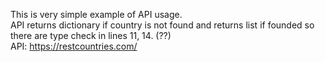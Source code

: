 This is very simple example of API usage.\
API returns dictionary if country is not found and returns list if founded so there are type check in lines 11, 14. (??)\
API: https://restcountries.com/
